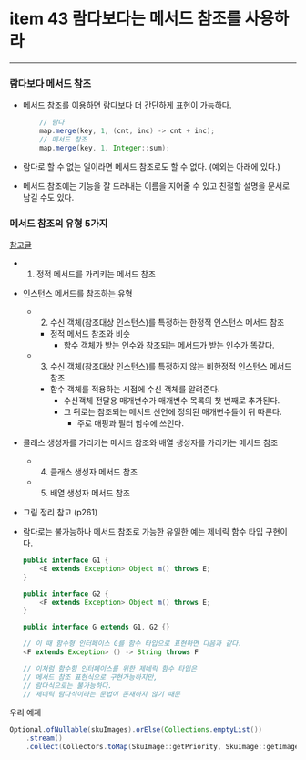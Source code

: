 # item 43 람다보다는 메서드 참조를 사용하라

---

### 람다보다 메서드 참조

- 메서드 참조를 이용하면 람다보다 더 간단하게 표현이 가능하다.
    ```java
        // 람다
        map.merge(key, 1, (cnt, inc) -> cnt + inc);
        // 메서드 참조
        map.merge(key, 1, Integer::sum);
    ```

- 람다로 할 수 없는 일이라면 메서드 참조로도 할 수 없다. (예외는 아래에 있다.)

- 메서드 참조에는 기능을 잘 드러내는 이름을 지어줄 수 있고 친절할 설명을 문서로 남길 수도 있다.

### 메서드 참조의 유형 5가지

[참고글](https://ryumodrn.tistory.com/103)
- 1. 정적 메서드를 가리키는 메서드 참조
- 인스턴스 메서드를 참조하는 유형
    - 2. 수신 객체(참조대상 인스턴스)를 특정하는 한정적 인스턴스 메서드 참조
        - 정적 메서드 참조와 비슷
            - 함수 객체가 받는 인수와 참조되는 메서드가 받는 인수가 똑같다.
    - 3. 수신 객체(참조대상 인스턴스)를 특정하지 않는 비한정적 인스턴스 메서드 참조
        - 함수 객체를 적용하는 시점에 수신 객체를 알려준다.
            - 수신객체 전달용 매개변수가 매개변수 목록의 첫 번째로 추가된다.
            - 그 뒤로는 참조되는 메서드 선언에 정의된 매개변수들이 뒤 따른다.
                - 주로 매핑과 필터 함수에 쓰인다.
- 클래스 생성자를 가리키는 메서드 참조와 배열 생성자를 가리키는 메서드 참조
    - 4. 클래스 생성자 메서드 참조
    - 5. 배열 생성자 메서드 참조

- 그림 정리 참고 (p261)

* 람다로는 불가능하나 메서드 참조로 가능한 유일한 예는 제네릭 함수 타입 구현이다.
    ```java
    public interface G1 {
        <E extends Exception> Object m() throws E;
    }
  
    public interface G2 {
        <F extends Exception> Object m() throws E;
    }
  
    public interface G extends G1, G2 {}
  
    // 이 때 함수형 인터페이스 G를 함수 타입으로 표현하면 다음과 같다.
    <F extends Exception> () -> String throws F
  
    // 이처럼 함수형 인터페이스를 위한 제네릭 함수 타입은 
    // 메서드 참조 표현식으로 구현가능하지만,
    // 람다식으로는 불가능하다. 
    // 제네릭 람다식이라는 문법이 존재하지 않기 때문
    ```

우리 예제
```java
Optional.ofNullable(skuImages).orElse(Collections.emptyList())
    .stream()
    .collect(Collectors.toMap(SkuImage::getPriority, SkuImage::getImagePath, (a, b) -> a))
```